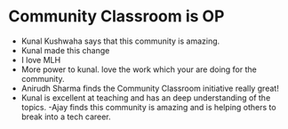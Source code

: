 # Community Classroom is OP

- Kunal Kushwaha says that this community is amazing.
- Kunal made this change
- I love MLH
- More power to kunal. love the work which your are doing for the community.
- Anirudh Sharma finds the Community Classroom initiative really great!
- Kunal is excellent at teaching and has an deep understanding of the topics.
-Ajay  finds this community is amazing and is helping others to break into a tech career.
